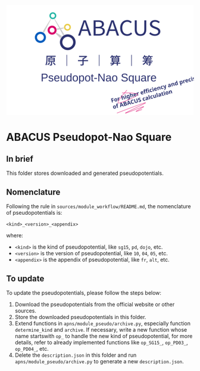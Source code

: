 <p align="center">
    <img src="../../docs/assets/images/apns.svg">
</p>  

# ABACUS Pseudopot-Nao Square  
## In brief  
This folder stores downloaded and generated pseudopotentials.  
## Nomenclature  
Following the rule in `sources/module_workflow/README.md`, the nomenclature of pseudopotentials is:  
```text
<kind>_<version>_<appendix>
```
where:  
- `<kind>` is the kind of pseudopotential, like `sg15`, `pd`, `dojo`, etc.  
- `<version>` is the version of pseudopotential, like `10`, `04`, `05`, etc.  
- `<appendix>` is the appendix of pseudopotential, like `fr`, `alt`, etc.  
## To update
To update the pseudopotentials, please follow the steps below:
1. Download the pseudopotentials from the official website or other sources.
2. Store the downloaded pseudopotentials in this folder.
3. Extend functions in `apns/module_pseudo/archive.py`, especially function `determine_kind` and `archive`. If necessary, write a new function whose name startswith `op_` to handle the new kind of pseudopotential, for more details, refer to already implemented functions like `op_SG15_`, `op_PD03_`, `op_PD04_`, etc.
4. Delete the `description.json` in this folder and run `apns/module_pseudo/archive.py` to generate a new `description.json`.